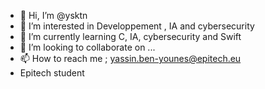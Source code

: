 - 👋 Hi, I’m @ysktn
- 👀 I’m interested in Developpement , IA and cybersecurity
- 🌱 I’m currently learning C, IA, cybersecurity and Swift
- 💞️ I’m looking to collaborate on ...
- 📫 How to reach me ; yassin.ben-younes@epitech.eu
- Epitech student

<!---
ysktn/ysktn is a ✨ special ✨ repository because its `README.md` (this file) appears on your GitHub profile.
You can click the Preview link to take a look at your changes.
--->
